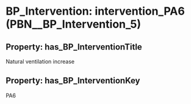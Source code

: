 # BP_Intervention: __intervention_PA6__ (PBN__BP_Intervention_5)

## Property: has_BP_InterventionTitle

Natural ventilation increase

## Property: has_BP_InterventionKey

PA6

